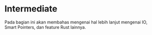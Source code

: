 # Intermediate #

Pada bagian ini akan membahas mengenai hal lebih lanjut mengenai IO, Smart Pointers, dan feature Rust lainnya.